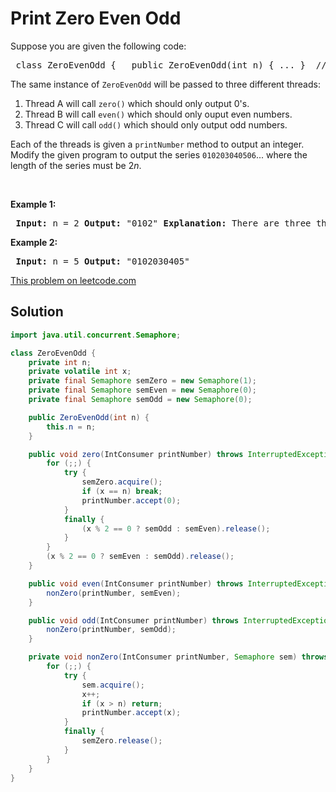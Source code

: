 # Print Zero Even Odd

<p>Suppose you are given the following code:</p> <pre> class ZeroEvenOdd { &nbsp; public ZeroEvenOdd(int n) { ... }&nbsp; // constructor public void zero(printNumber) { ... } // only output 0&#39;s public void even(printNumber) { ... } // only output even numbers public void odd(printNumber) { ... } // only output odd numbers } </pre> <p>The same instance of <code>ZeroEvenOdd</code> will be passed to three different threads:</p> <ol> <li>Thread A will call&nbsp;<code>zero()</code>&nbsp;which should only output 0&#39;s.</li> <li>Thread B will call&nbsp;<code>even()</code>&nbsp;which should only ouput even numbers.</li> <li>Thread C will call <code>odd()</code>&nbsp;which should only output odd numbers.</li> </ol> <p>Each of the threads is given a&nbsp;<code>printNumber</code> method to output&nbsp;an integer. Modify the given program to output the series&nbsp;<code>010203040506</code>... where the length of the series must be 2<em>n</em>.</p> <p>&nbsp;</p> <p><strong>Example 1:</strong></p> <pre> <b>Input:</b> n = 2 <b>Output:</b> &quot;0102&quot; <strong>Explanation:</strong> There are three threads being fired asynchronously. One of them calls zero(), the other calls even(), and the last one calls odd(). &quot;0102&quot; is the correct output. </pre> <p><strong>Example 2:</strong></p> <pre> <b>Input:</b> n = 5 <b>Output:</b> &quot;0102030405&quot; </pre>

[This problem on leetcode.com](https://leetcode.com/problems/print-zero-even-odd/)

## Solution

```java
import java.util.concurrent.Semaphore;

class ZeroEvenOdd {
    private int n;
    private volatile int x;
    private final Semaphore semZero = new Semaphore(1);
    private final Semaphore semEven = new Semaphore(0);
    private final Semaphore semOdd = new Semaphore(0);

    public ZeroEvenOdd(int n) {
        this.n = n;
    }

    public void zero(IntConsumer printNumber) throws InterruptedException {
        for (;;) {
            try {
                semZero.acquire();
                if (x == n) break;
                printNumber.accept(0);
            }
            finally {
                (x % 2 == 0 ? semOdd : semEven).release();
            }
        }
        (x % 2 == 0 ? semEven : semOdd).release();
    }

    public void even(IntConsumer printNumber) throws InterruptedException {
        nonZero(printNumber, semEven);
    }

    public void odd(IntConsumer printNumber) throws InterruptedException {
        nonZero(printNumber, semOdd);
    }

    private void nonZero(IntConsumer printNumber, Semaphore sem) throws InterruptedException {
        for (;;) {
            try {
                sem.acquire();
                x++;
                if (x > n) return;
                printNumber.accept(x);
            }
            finally {
                semZero.release();
            }
        }
    }
}
```
